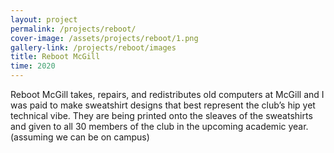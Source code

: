 ```yaml
---
layout: project
permalink: /projects/reboot/
cover-image: /assets/projects/reboot/1.png
gallery-link: /projects/reboot/images
title: Reboot McGill
time: 2020
---
```


Reboot McGill takes, repairs, and redistributes old computers at McGill and I was paid to make sweatshirt designs that best represent the club’s hip yet technical vibe.  They are being printed onto the sleaves of the sweatshirts and given to all 30 members of the club in the upcoming academic year. (assuming we can be on campus)